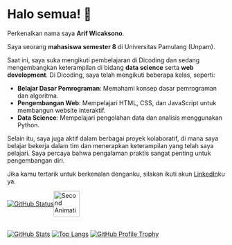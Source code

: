# Halo semua! 👋

Perkenalkan nama saya **Arif Wicaksono**.

Saya seorang **mahasiswa semester 8** di Universitas Pamulang (Unpam).

Saat ini, saya suka mengikuti pembelajaran di Dicoding dan sedang mengembangkan keterampilan di bidang **data science** serta **web development**. Di Dicoding, saya telah mengikuti beberapa kelas, seperti:

- **Belajar Dasar Pemrograman**: Memahami konsep dasar pemrograman dan algoritma.
- **Pengembangan Web**: Mempelajari HTML, CSS, dan JavaScript untuk membangun website interaktif.
- **Data Science**: Mempelajari pengolahan data dan analisis menggunakan Python.

Selain itu, saya juga aktif dalam berbagai proyek kolaboratif, di mana saya belajar bekerja dalam tim dan menerapkan keterampilan yang telah saya pelajari. Saya percaya bahwa pengalaman praktis sangat penting untuk pengembangan diri.

Jika kamu tertarik untuk berkenalan denganku, silakan ikuti akun [LinkedIn](https://www.linkedin.com/in/arifwcksn26)ku ya.


<div style="display: flex; flex-direction: row; align-items: center;">
  <a href="https://github.com/arifwcksn26">
    <img src="https://readme-typing-svg.demolab.com?font=Tilt+Prism&size=30&pause=0&color=38C2FF&center=false&multiline=true&repeat=true&width=435&lines=GitHub+Status+%3A)" alt="GitHub Status">
  </a>
  <img src="YOUR_SECOND_ANIMATION_URL" alt="Second Animation" height="60">
</div>
<br>

[![GitHub Stats](https://github-readme-stats.vercel.app/api?username=arifwcksn26&show_icons=true&theme=dark)](https://github.com/arifwcksn26/github-readme-stats)
[![Top Langs](https://github-readme-stats.vercel.app/api/top-langs/?username=arifwcksn26&layout=compact&theme=dark)](https://github.com/arifwcksn26/github-readme-stats)
[![GitHub Profile Trophy](https://github-profile-trophy.vercel.app/?username=arifwcksn26&theme=dark)](https://github.com/arifwcksn26/github-profile-trophy)
